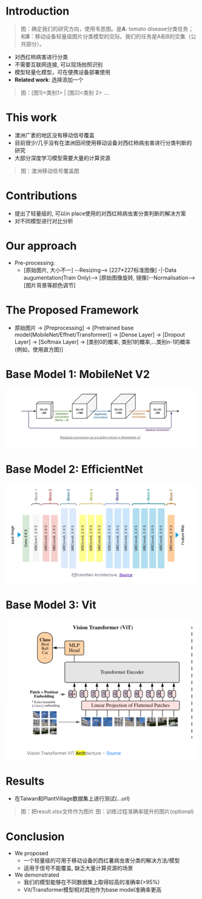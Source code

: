 # Introduction

> 图：确定我们的研究方向，使用韦恩图。是**A**: tomato disease分类任务；和**B**：移动设备轻量级图片分类模型的交际。我们的任务是A和B的交集（公共部分）。

- 对西红柿病害进行分类
- 不需要互联网连接, 可以现场拍照识别
- 模型轻量化模型，可在便携设备部署使用
- **Related work**: 选择添加一个

> 图：[图1]<类别1>  | [图2]<类别 2> ....

# This work

- 澳洲广袤的地区没有移动信号覆盖
- 目前很少/几乎没有在澳洲田间使用移动设备对西红柿病虫害进行分类判断的研究
- 大部分深度学习模型需要大量的计算资源

> 图：澳洲移动信号覆盖图

# Contributions
- 提出了轻量级的, 可以in place使用的对西红柿病虫害分类判断的解决方案
- 对不同模型进行对比分析

# Our approach
- Pre-processing:
  - [原始图片, 大小不一] --Resizing--> [227*227标准图像] -|-Data augumentation(Train Only)--> [原始图像旋转, 镜像]--Normalisation--> [图片背景等颜色调节]

# The Proposed Framework

- 原始图片 -> [Preprocessing] -> [Pretrained base model(MobileNet/Effnet/Transformer)] -> [Dense Layer] -> [Dropout Layer] -> [Softmax Layer] -> [类别0的概率, 类别1的概率,...类别n-1的概率(例如，使用直方图)]

# Base Model 1: MobileNet V2
![mobilenet](https://github.com/jxyzhang/840ss/blob/main/arch-mobilenet.png)
# Base Model 2: EfficientNet
![effnet](https://github.com/jxyzhang/840ss/blob/main/archefficientnet.png)
# Base Model 3: Vit
![vit](https://github.com/jxyzhang/840ss/blob/main/archvit.png)

# Results
- 在Taiwan和PlantVillage数据集上进行测试(...url)
> 图：把result.xlsx文件作为图片
> 图：训练过程准确率提升的图片(optional)

# Conclusion
- We proposed
  -  一个轻量级的可用于移动设备的西红薯病虫害分类的解决方法/模型
  -  适用于信号不能覆盖, 缺乏大量计算资源的场景
- We demonstrated
  - 我们的模型能够在不同数据集上取得较高的准确率(>95%)
  - Vit/Transformer模型相对其他作为base model准确率更高
